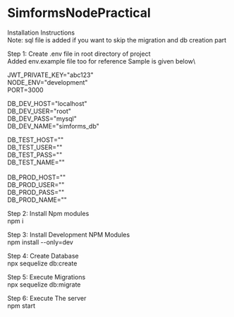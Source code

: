 # SimformsNodePractical

Installation Instructions\
Note: sql file is added if you want to skip the migration and db creation part

Step 1: Create .env file in root directory of project\
Added env.example file too for reference
Sample is given below\

JWT_PRIVATE_KEY="abc123"\
NODE_ENV="development"\
PORT=3000

DB_DEV_HOST="localhost"\
DB_DEV_USER="root"\
DB_DEV_PASS="mysql"\
DB_DEV_NAME="simforms_db"

DB_TEST_HOST=""\
DB_TEST_USER=""\
DB_TEST_PASS=""\
DB_TEST_NAME=""\
\
DB_PROD_HOST=""\
DB_PROD_USER=""\
DB_PROD_PASS=""\
DB_PROD_NAME=""

Step 2: Install Npm modules\
npm i

Step 3: Install Development NPM Modules\
npm install --only=dev

Step 4: Create Database\
npx sequelize db:create

Step 5: Execute Migrations\
npx sequelize db:migrate

Step 6: Execute The server\
npm start